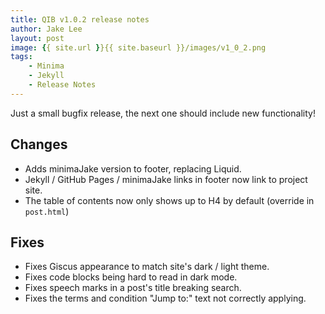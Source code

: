 ```yaml
---
title: QIB v1.0.2 release notes
author: Jake Lee
layout: post
image: {{ site.url }}{{ site.baseurl }}/images/v1_0_2.png
tags:
    - Minima
    - Jekyll
    - Release Notes
---
```


Just a small bugfix release, the next one should include new functionality!

## Changes

* Adds minimaJake version to footer, replacing Liquid.
* Jekyll / GitHub Pages / minimaJake links in footer now link to project site.
* The table of contents now only shows up to H4 by default (override in `post.html`)

## Fixes

* Fixes Giscus appearance to match site's dark / light theme.
* Fixes code blocks being hard to read in dark mode.
* Fixes speech marks in a post's title breaking search.
* Fixes the terms and condition "Jump to:" text not correctly applying.